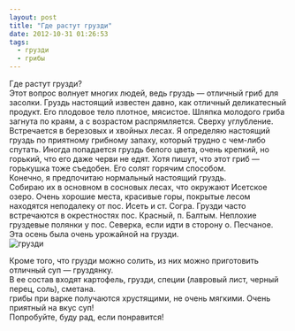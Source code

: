 ```yaml
---
layout: post
title: "Где растут грузди"
date: 2012-10-31 01:26:53
tags:
  - грузди
  - грибы
---
```

Где растут грузди?  
Этот вопрос волнует многих людей, ведь груздь — отличный гриб для
засолки. Груздь настоящий известен давно, как отличный деликатесный
продукт. Его плодовое тело плотное, мясистое. Шляпка молодого гриба
загнута по краям, а с возрастом распрямляется. Сверху углубление.
Встречается в березовых и хвойных лесах. Я определяю настоящий груздь по
приятному грибному запаху, который трудно с чем-либо спутать. Иногда
попадается груздь белого цвета, очень крепкий, но горький, что его даже
черви не едят. Хотя пишут, что этот гриб — горькушка тоже съедобен. Его
солят горячим способом.  
Конечно, я предпочитаю нормальный настоящий груздь.  
Собираю их в основном в сосновых лесах, что окружают Исетское озеро.
Очень хорошие места, красивые горы, покрытые лесом находятся неподалеку
от пос. Исеть и ст. Согра. Грузди часто встречаются в окрестностях пос.
Красный, п. Балтым. Неплохие груздевые полянки у пос. Северка, если идти
в сторону о. Песчаное.  
Эта осень была очень урожайной на грузди.  
![грузди](http://fishingguru.ru/uploads/images/00/00/01/2012/10/30/4cd6d0.jpg)

Кроме того, что грузди можно солить, из них можно приготовить отличный
суп — груздянку.  
В ее состав входят картофель, грузди, специи (лавровый лист, черный
перец, соль), сметана.  
грибы при варке получаются хрустящими, не очень мягкими. Очень приятный
на вкус суп!  
Попробуйте, буду рад, если понравится!

